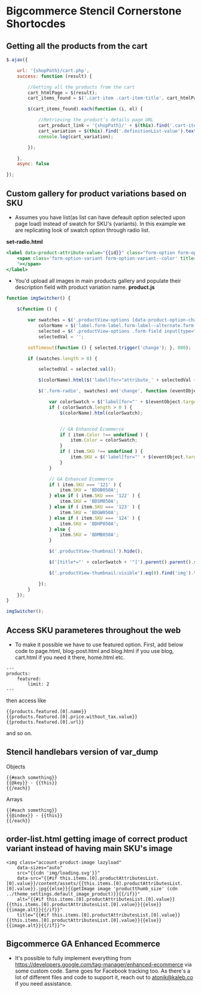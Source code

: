 # Bigcommerce Stencil Cornerstone Shortocdes

## Getting all the products from the cart

```javascript
$.ajax({

    url: '{shopPath}/cart.php',
    success: function (result) {

        //Getting all the products from the cart
        cart_htmlPage = $(result);
        cart_items_found = $('.cart-item .cart-item-title', cart_htmlPage);

        $(cart_items_found).each(function (i, el) {

            //Retrieving the product’s details page URL
            cart_product_link = '{shopPath}/' + $(this).find('.cart-item-name a').attr('href');
            cart_variation = $(this).find('.definitionList-value').text().trim();
            console.log(cart_variation);

        });

    },
    async: false

});
```

## Custom gallery for product variations based on SKU

- Assumes you have list(as list can have defeault option selected upon page load) instead of swatch for SKU's (variants). In this example we are replicating look of swatch option through radio list.

**set-radio.html**
```handlebars
<label data-product-attribute-value="{{id}}" class="form-option form-option-swatch" for="attribute_{{id}}">
    <span class='form-option-variant form-option-variant--color' title="{{this.label}}" style="background-color: #{{#if id '==' 120}}1B395C{{else if id '==' 121}}232323{{else if id '==' 122}}AAC3C6{{else if id '==' 123}}D1D1D0{{else if id '==' 124}}D9B8A7{{/if}}
    "></span>
</label>
```

- You'd upload all images in main products gallery and populate their description field with product variation name.
**product.js**
```javascript
function imgSwitcher() {

    $(function () {

        var swatches = $('.productView-options [data-product-option-change]'),
            colorName = $('label.form-label.form-label--alternate.form-label--inlineSmall > small'),
            selected = $('.productView-options .form-field input[type="radio"]:checked'),
            selectedVal = '';

        setTimeout(function () { selected.trigger('change'); }, 800);

        if (swatches.length > 0) {

            selectedVal = selected.val();

            $(colorName).html($('label[for="attribute_' + selectedVal + '"]').text());

            $('.form-radio', swatches).on('change', function (eventObject) {

                var colorSwatch = $('label[for="' + $(eventObject.target).attr('id') + '"]').children('span').attr('title');
                if ( colorSwatch.length > 0 ) {
                    $(colorName).html(colorSwatch);


                    // GA Enhanced Ecommerce
                    if ( item.Color !== undefined ) {
                        item.Color = colorSwatch;
                    }
                    if ( item.SKU !== undefined ) {
                        item.SKU = $('label[for="' + $(eventObject.target).attr('id') + '"]').attr('data-product-attribute-value'); 
                    }
                }

                // GA Enhanced Ecommerce
                if ( item.SKU === '121' ) {
                    item.SKU = 'BDOB050A';
                } else if ( item.SKU === '122' ) {
                    item.SKU = 'BDSM050A';
                } else if ( item.SKU === '123' ) {
                    item.SKU = 'BDGW050A';
                } else if ( item.SKU === '124' ) {
                    item.SKU = 'BDHP050A';
                } else {
                    item.SKU = 'BDMB050A';
                }

                $('.productView-thumbnail').hide();

                $('[title*="' + colorSwatch + '"]').parent().parent().show().css('visibility', 'visible');

                $('.productView-thumbnail:visible').eq(0).find('img').trigger('click');

            });
        }
    });
}

imgSwitcher();
```

## Access SKU parameteres throughout the web ##

- To make it possible we have to use featured option. First, add below code to page.html, blog-post.html and blog.html if you use blog, cart.html if you need it there, home.html etc.
```
---
products:
    featured:
        limit: 2
---
```
then access like 
```
{{products.featured.[0].name}}
{{products.featured.[0].price.without_tax.value}}
{{products.featured.[0].url}}
```
and so on.


## Stencil handlebars version of var_dump
Objects
```
{{#each something}}
{{@key}} - {{this}}
{{/each}}
```

Arrays
```
{{#each something}}
{{@index}} - {{this}}
{{/each}}
```

## order-list.html getting image of correct product variant instead of having main SKU's image
```
<img class="account-product-image lazyload"
    data-sizes="auto"
    src="{{cdn 'img/loading.svg'}}"
    data-src="{{#if this.items.[0].productAttributesList.[0].value}}/content/assets/{{this.items.[0].productAttributesList.[0].value}}.jpg{{else}}{{getImage image 'productthumb_size' (cdn ../theme_settings.default_image_product)}}{{/if}}"
    alt="{{#if this.items.[0].productAttributesList.[0].value}}{{this.items.[0].productAttributesList.[0].value}}{{else}}{{image.alt}}{{/if}}"
    title="{{#if this.items.[0].productAttributesList.[0].value}}{{this.items.[0].productAttributesList.[0].value}}{{else}}{{image.alt}}{{/if}}">
```

## Bigcommerce GA Enhanced Ecommerce
- It's possible to fully implement everything from https://developers.google.com/tag-manager/enhanced-ecommerce via some custom code. Same goes for Facebook tracking too. As there's a lot of different files and code to support it, reach out to atonik@kaleb.co if you need assistance.
